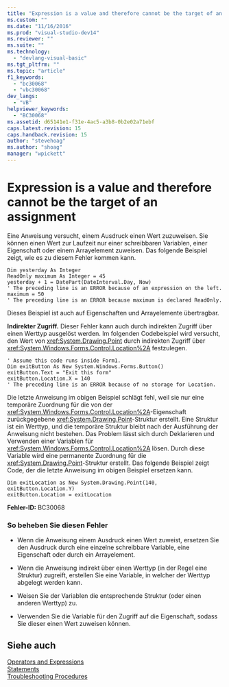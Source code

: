 ```yaml
---
title: "Expression is a value and therefore cannot be the target of an assignment | Microsoft Docs"
ms.custom: ""
ms.date: "11/16/2016"
ms.prod: "visual-studio-dev14"
ms.reviewer: ""
ms.suite: ""
ms.technology: 
  - "devlang-visual-basic"
ms.tgt_pltfrm: ""
ms.topic: "article"
f1_keywords: 
  - "bc30068"
  - "vbc30068"
dev_langs: 
  - "VB"
helpviewer_keywords: 
  - "BC30068"
ms.assetid: d65141e1-f31e-4ac5-a3b8-0b2e02a71ebf
caps.latest.revision: 15
caps.handback.revision: 15
author: "stevehoag"
ms.author: "shoag"
manager: "wpickett"
---
```

# Expression is a value and therefore cannot be the target of an assignment
Eine Anweisung versucht, einem Ausdruck einen Wert zuzuweisen.  Sie können einen Wert zur Laufzeit nur einer schreibbaren Variablen, einer Eigenschaft oder einem Arrayelement zuweisen.  Das folgende Beispiel zeigt, wie es zu diesem Fehler kommen kann.  
  
```  
Dim yesterday As Integer  
ReadOnly maximum As Integer = 45  
yesterday + 1 = DatePart(DateInterval.Day, Now)  
' The preceding line is an ERROR because of an expression on the left.  
maximum = 50  
' The preceding line is an ERROR because maximum is declared ReadOnly.  
```  
  
 Dieses Beispiel ist auch auf Eigenschaften und Arrayelemente übertragbar.  
  
 **Indirekter Zugriff.** Dieser Fehler kann auch durch indirekten Zugriff über einen Werttyp ausgelöst werden.  Im folgenden Codebeispiel wird versucht, den Wert von <xref:System.Drawing.Point> durch indirekten Zugriff über <xref:System.Windows.Forms.Control.Location%2A> festzulegen.  
  
```  
' Assume this code runs inside Form1.  
Dim exitButton As New System.Windows.Forms.Button()  
exitButton.Text = "Exit this form"  
exitButton.Location.X = 140  
' The preceding line is an ERROR because of no storage for Location.  
```  
  
 Die letzte Anweisung im obigen Beispiel schlägt fehl, weil sie nur eine temporäre Zuordnung für die von der <xref:System.Windows.Forms.Control.Location%2A>\-Eigenschaft zurückgegebene <xref:System.Drawing.Point>\-Struktur erstellt.  Eine Struktur ist ein Werttyp, und die temporäre Struktur bleibt nach der Ausführung der Anweisung nicht bestehen.  Das Problem lässt sich durch Deklarieren und Verwenden einer Variablen für <xref:System.Windows.Forms.Control.Location%2A> lösen. Durch diese Variable wird eine permanente Zuordnung für die <xref:System.Drawing.Point>\-Struktur erstellt.  Das folgende Beispiel zeigt Code, der die letzte Anweisung im obigen Beispiel ersetzen kann.  
  
```  
Dim exitLocation as New System.Drawing.Point(140, exitButton.Location.Y)  
exitButton.Location = exitLocation  
```  
  
 **Fehler\-ID:** BC30068  
  
### So beheben Sie diesen Fehler  
  
-   Wenn die Anweisung einem Ausdruck einen Wert zuweist, ersetzen Sie den Ausdruck durch eine einzelne schreibbare Variable, eine Eigenschaft oder durch ein Arrayelement.  
  
-   Wenn die Anweisung indirekt über einen Werttyp \(in der Regel eine Struktur\) zugreift, erstellen Sie eine Variable, in welcher der Werttyp abgelegt werden kann.  
  
-   Weisen Sie der Variablen die entsprechende Struktur \(oder einen anderen Werttyp\) zu.  
  
-   Verwenden Sie die Variable für den Zugriff auf die Eigenschaft, sodass Sie dieser einen Wert zuweisen können.  
  
## Siehe auch  
 [Operators and Expressions](../../../visual-basic/programming-guide/language-features/operators-and-expressions/index.md)   
 [Statements](../../../visual-basic/programming-guide/language-features/statements.md)   
 [Troubleshooting Procedures](../../../visual-basic/programming-guide/language-features/procedures/troubleshooting-procedures.md)